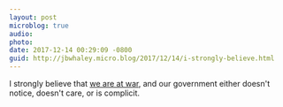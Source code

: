 ```yaml
---
layout: post
microblog: true
audio: 
photo: 
date: 2017-12-14 00:29:09 -0800
guid: http://jbwhaley.micro.blog/2017/12/14/i-strongly-believe.html
---
```

I strongly believe that [we are at war](https://arstechnica.com/information-technology/2017/12/suspicious-event-routes-traffic-for-big-name-sites-through-russia/), and our government either doesn't notice, doesn't care, or is complicit.
